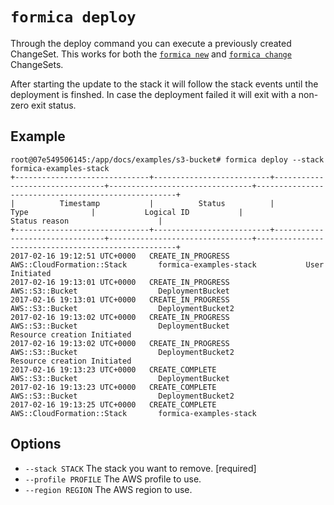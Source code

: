 # `formica deploy`

Through the deploy command you can execute a previously created ChangeSet. This works for both the [`formica new`](new.md) and [`formica change`](change.md) ChangeSets.

 After starting the update to the stack it will follow the stack events until the deployment is finshed. In case the deployment failed it will exit with a non-zero exit status.

## Example

```
root@07e549506145:/app/docs/examples/s3-bucket# formica deploy --stack formica-examples-stack
+------------------------------+--------------------------+--------------------------------+--------------------------------+----------------------------------------------------+
|          Timestamp           |          Status          |              Type              |           Logical ID           |                   Status reason                    |
+------------------------------+--------------------------+--------------------------------+--------------------------------+----------------------------------------------------+
2017-02-16 19:12:51 UTC+0000   CREATE_IN_PROGRESS         AWS::CloudFormation::Stack       formica-examples-stack           User Initiated
2017-02-16 19:13:01 UTC+0000   CREATE_IN_PROGRESS         AWS::S3::Bucket                  DeploymentBucket
2017-02-16 19:13:01 UTC+0000   CREATE_IN_PROGRESS         AWS::S3::Bucket                  DeploymentBucket2
2017-02-16 19:13:02 UTC+0000   CREATE_IN_PROGRESS         AWS::S3::Bucket                  DeploymentBucket                 Resource creation Initiated
2017-02-16 19:13:02 UTC+0000   CREATE_IN_PROGRESS         AWS::S3::Bucket                  DeploymentBucket2                Resource creation Initiated
2017-02-16 19:13:23 UTC+0000   CREATE_COMPLETE            AWS::S3::Bucket                  DeploymentBucket
2017-02-16 19:13:23 UTC+0000   CREATE_COMPLETE            AWS::S3::Bucket                  DeploymentBucket2
2017-02-16 19:13:25 UTC+0000   CREATE_COMPLETE            AWS::CloudFormation::Stack       formica-examples-stack
```

## Options

* `--stack STACK`             The stack you want to remove.  [required]
* `--profile PROFILE`         The AWS profile to use.
* `--region REGION`           The AWS region to use.